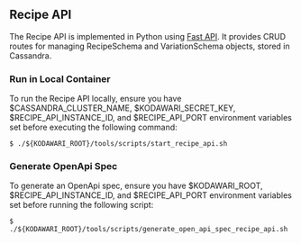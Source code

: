 ## Recipe API
The Recipe API is implemented in Python using [Fast API](https://fastapi.tiangolo.com/). It provides CRUD routes for managing RecipeSchema and VariationSchema objects, stored in Cassandra.

### Run in Local Container
To run the Recipe API locally, ensure you have $CASSANDRA_CLUSTER_NAME, $KODAWARI_SECRET_KEY, $RECIPE_API_INSTANCE_ID, and $RECIPE_API_PORT environment variables set before executing the following command:

```console
$ ./${KODAWARI_ROOT}/tools/scripts/start_recipe_api.sh
```

### Generate OpenApi Spec
To generate an OpenApi spec, ensure you have $KODAWARI_ROOT, $RECIPE_API_INSTANCE_ID, and $RECIPE_API_PORT environment variables set before running the following script:

```console
$ ./${KODAWARI_ROOT}/tools/scripts/generate_open_api_spec_recipe_api.sh
```
